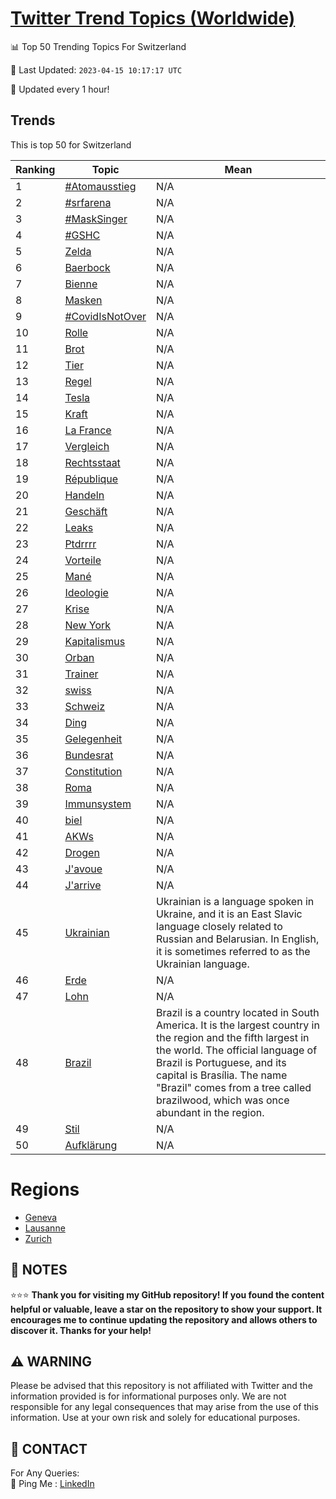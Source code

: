 [Twitter Trend Topics (Worldwide)](https://github.com/ErcinDedeoglu/Twitter-Trend-Topics)
==========


📊 Top 50 Trending Topics For Switzerland

📆 Last Updated: `2023-04-15 10:17:17 UTC`

🔧 Updated every 1 hour!


## Trends

This is top 50 for Switzerland

| Ranking | Topic | Mean |
| ------- | ------------ | ------------ |
| 1 | [#Atomausstieg](http://twitter.com/search?q=%23Atomausstieg) | N/A |
| 2 | [#srfarena](http://twitter.com/search?q=%23srfarena) | N/A |
| 3 | [#MaskSinger](http://twitter.com/search?q=%23MaskSinger) | N/A |
| 4 | [#GSHC](http://twitter.com/search?q=%23GSHC) | N/A |
| 5 | [Zelda](http://twitter.com/search?q=Zelda) | N/A |
| 6 | [Baerbock](http://twitter.com/search?q=Baerbock) | N/A |
| 7 | [Bienne](http://twitter.com/search?q=Bienne) | N/A |
| 8 | [Masken](http://twitter.com/search?q=Masken) | N/A |
| 9 | [#CovidIsNotOver](http://twitter.com/search?q=%23CovidIsNotOver) | N/A |
| 10 | [Rolle](http://twitter.com/search?q=Rolle) | N/A |
| 11 | [Brot](http://twitter.com/search?q=Brot) | N/A |
| 12 | [Tier](http://twitter.com/search?q=Tier) | N/A |
| 13 | [Regel](http://twitter.com/search?q=Regel) | N/A |
| 14 | [Tesla](http://twitter.com/search?q=Tesla) | N/A |
| 15 | [Kraft](http://twitter.com/search?q=Kraft) | N/A |
| 16 | [La France](http://twitter.com/search?q=La+France) | N/A |
| 17 | [Vergleich](http://twitter.com/search?q=Vergleich) | N/A |
| 18 | [Rechtsstaat](http://twitter.com/search?q=Rechtsstaat) | N/A |
| 19 | [République](http://twitter.com/search?q=R%c3%a9publique) | N/A |
| 20 | [Handeln](http://twitter.com/search?q=Handeln) | N/A |
| 21 | [Geschäft](http://twitter.com/search?q=Gesch%c3%a4ft) | N/A |
| 22 | [Leaks](http://twitter.com/search?q=Leaks) | N/A |
| 23 | [Ptdrrrr](http://twitter.com/search?q=Ptdrrrr) | N/A |
| 24 | [Vorteile](http://twitter.com/search?q=Vorteile) | N/A |
| 25 | [Mané](http://twitter.com/search?q=Man%c3%a9) | N/A |
| 26 | [Ideologie](http://twitter.com/search?q=Ideologie) | N/A |
| 27 | [Krise](http://twitter.com/search?q=Krise) | N/A |
| 28 | [New York](http://twitter.com/search?q=New+York) | N/A |
| 29 | [Kapitalismus](http://twitter.com/search?q=Kapitalismus) | N/A |
| 30 | [Orban](http://twitter.com/search?q=Orban) | N/A |
| 31 | [Trainer](http://twitter.com/search?q=Trainer) | N/A |
| 32 | [swiss](http://twitter.com/search?q=swiss) | N/A |
| 33 | [Schweiz](http://twitter.com/search?q=Schweiz) | N/A |
| 34 | [Ding](http://twitter.com/search?q=Ding) | N/A |
| 35 | [Gelegenheit](http://twitter.com/search?q=Gelegenheit) | N/A |
| 36 | [Bundesrat](http://twitter.com/search?q=Bundesrat) | N/A |
| 37 | [Constitution](http://twitter.com/search?q=Constitution) | N/A |
| 38 | [Roma](http://twitter.com/search?q=Roma) | N/A |
| 39 | [Immunsystem](http://twitter.com/search?q=Immunsystem) | N/A |
| 40 | [biel](http://twitter.com/search?q=biel) | N/A |
| 41 | [AKWs](http://twitter.com/search?q=AKWs) | N/A |
| 42 | [Drogen](http://twitter.com/search?q=Drogen) | N/A |
| 43 | [J'avoue](http://twitter.com/search?q=J%27avoue) | N/A |
| 44 | [J'arrive](http://twitter.com/search?q=J%27arrive) | N/A |
| 45 | [Ukrainian](http://twitter.com/search?q=Ukrainian) | Ukrainian is a language spoken in Ukraine, and it is an East Slavic language closely related to Russian and Belarusian. In English, it is sometimes referred to as the Ukrainian language. |
| 46 | [Erde](http://twitter.com/search?q=Erde) | N/A |
| 47 | [Lohn](http://twitter.com/search?q=Lohn) | N/A |
| 48 | [Brazil](http://twitter.com/search?q=Brazil) | Brazil is a country located in South America. It is the largest country in the region and the fifth largest in the world. The official language of Brazil is Portuguese, and its capital is Brasília. The name "Brazil" comes from a tree called brazilwood, which was once abundant in the region. |
| 49 | [Stil](http://twitter.com/search?q=Stil) | N/A |
| 50 | [Aufklärung](http://twitter.com/search?q=Aufkl%c3%a4rung) | N/A |



# Regions

* [Geneva](</Switzerland/Geneva.md>)
* [Lausanne](</Switzerland/Lausanne.md>)
* [Zurich](</Switzerland/Zurich.md>)



## 📝 NOTES

⭐⭐⭐ **Thank you for visiting my GitHub repository! If you found the content helpful or valuable, leave a star on the repository to show your support. It encourages me to continue updating the repository and allows others to discover it. Thanks for your help!**


## ⚠️ WARNING

Please be advised that this repository is not affiliated with Twitter and the information provided is for informational purposes only. We are not responsible for any legal consequences that may arise from the use of this information. Use at your own risk and solely for educational purposes.


## 📨 CONTACT

 For Any Queries:  
            🏓 Ping Me : [LinkedIn](https://www.linkedin.com/in/ercindedeoglu/)
